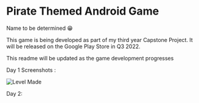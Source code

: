 # Pirate Themed Android Game

Name to be determined 😁

This game is being developed as part of my third year Capstone Project. It will be released on the Google Play Store in Q3 2022.

This readme will be updated as the game development progresses

Day 1 Screenshots :

![Level Made](https://user-images.githubusercontent.com/56220027/136831449-e4aa7b16-cf68-4427-b5d4-9e183f399b40.jpg)

Day 2:
